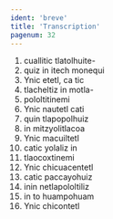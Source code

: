 ```yaml
---
ident: 'breve'
title: 'Transcription'
pagenum: 32
---
```

1.  cuallitic tlatolhuite-
2.  quiz in itech monequi
3.  Ynic etetl, ca tic
4.  tlacheltiz in motla-
5.  pololtitinemi
6.  Ynic nautetl cati
7.  quin tlapopolhuiz
8.  in mitzyolitlacoa
9.  Ynic macuiltetl
10.  catic yolaliz in
11.  tlaocoxtinemi
12.  Ynic chicuacentetl
13.  catic paccayohuiz
14.  inin netlapololtiliz
15.  in to huampohuam
16.  Ynic chicontetl
